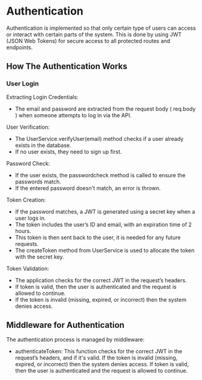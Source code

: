 # Authentication
Authentication is implemented so that only certain type of users can access or interact with certain parts of the system. This is done by using JWT (JSON Web Tokens) for secure access to all protected routes and endpoints.

## How The Authentication Works

###  User Login

 Extracting Login Credentials:
   - The email and password are extracted from the request body ( req.body ) when someone attempts to log in via the API.

 User Verification:
   - The UserService.verifyUser(email) method checks if a user already exists in the database.
   - If no user exists, they need to sign up first.
   
 Password Check:
   - If the user exists, the passwordcheck method is called to ensure the passwords match.
   - If the entered password doesn't match, an error is thrown. 

 Token Creation:
   - If the password matches, a JWT is generated using a secret key when a user logs in.
   - The token includes the user’s ID and email, with an expiration time of 2 hours.
   - This token is then sent back to the user, it is needed for any future requests.
   - The createToken method from UserService is used to allocate the token with the secret key.

Token Validation:
   - The application checks for the correct JWT in the request’s headers.
   - If token is valid, then the user is authenticated and the request is allowed to continue.
   - If the token is invalid (missing, expired, or incorrect) then the system denies access.


## Middleware for Authentication
The authentication process is managed by middleware:

- authenticateToken: This function checks for the correct JWT in the request’s headers, and if it's valid. If the token is invalid (missing, expired, or incorrect) then the system denies access. If token is valid, then the user is authenticated and the request is allowed to continue.


